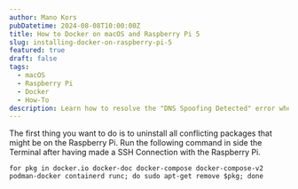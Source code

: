 ```yaml
---
author: Mano Kors
pubDatetime: 2024-08-08T10:00:00Z
title: How to Docker on macOS and Raspberry Pi 5
slug: installing-docker-on-raspberry-pi-5
featured: true
draft: false
tags:
  - macOS
  - Raspberry Pi
  - Docker
  - How-To
description: Learn how to resolve the "DNS Spoofing Detected" error when using SSH on macOS to connect to a Raspberry Pi. This guide walks you through understanding the issue and how to fix it safely.
---
```


The first thing you want to do is to uninstall all conflicting packages that might be on the Raspberry Pi. Run the following command in side the Terminal after having made a SSH Connection with the Raspberry Pi.

```plaintext
for pkg in docker.io docker-doc docker-compose docker-compose-v2 podman-docker containerd runc; do sudo apt-get remove $pkg; done
```
